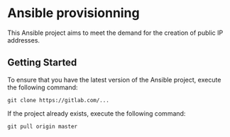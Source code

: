 # Ansible provisionning
This Ansible project aims to meet the demand for the creation of public IP addresses.

## Getting Started
To ensure that you have the latest version of the Ansible project, execute the following command:
```
git clone https://gitlab.com/...
```
If the project already exists, execute the following command:
```
git pull origin master
```
